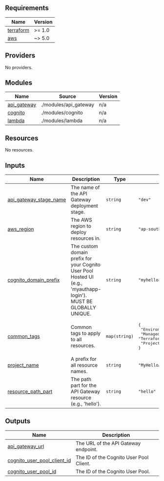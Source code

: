 ## Requirements

| Name | Version |
|------|---------|
| <a name="requirement_terraform"></a> [terraform](#requirement\_terraform) | >= 1.0 |
| <a name="requirement_aws"></a> [aws](#requirement\_aws) | ~> 5.0 |

## Providers

No providers.

## Modules

| Name | Source | Version |
|------|--------|---------|
| <a name="module_api_gateway"></a> [api\_gateway](#module\_api\_gateway) | ./modules/api_gateway | n/a |
| <a name="module_cognito"></a> [cognito](#module\_cognito) | ./modules/cognito | n/a |
| <a name="module_lambda"></a> [lambda](#module\_lambda) | ./modules/lambda | n/a |

## Resources

No resources.

## Inputs

| Name | Description | Type | Default | Required |
|------|-------------|------|---------|:--------:|
| <a name="input_api_gateway_stage_name"></a> [api\_gateway\_stage\_name](#input\_api\_gateway\_stage\_name) | The name of the API Gateway deployment stage. | `string` | `"dev"` | no |
| <a name="input_aws_region"></a> [aws\_region](#input\_aws\_region) | The AWS region to deploy resources in. | `string` | `"ap-south-1"` | no |
| <a name="input_cognito_domain_prefix"></a> [cognito\_domain\_prefix](#input\_cognito\_domain\_prefix) | The custom domain prefix for your Cognito User Pool Hosted UI (e.g., 'myauthapp-login'). MUST BE GLOBALLY UNIQUE. | `string` | `"myhelloapp-login-unique"` | no |
| <a name="input_common_tags"></a> [common\_tags](#input\_common\_tags) | Common tags to apply to all resources. | `map(string)` | <pre>{<br>  "Environment": "development",<br>  "ManagedBy": "Terraform",<br>  "Project": "UserAuthHelloDemo"<br>}</pre> | no |
| <a name="input_project_name"></a> [project\_name](#input\_project\_name) | A prefix for all resource names. | `string` | `"MyHelloAuthApp"` | no |
| <a name="input_resource_path_part"></a> [resource\_path\_part](#input\_resource\_path\_part) | The path part for the API Gateway resource (e.g., 'hello'). | `string` | `"hello"` | no |

## Outputs

| Name | Description |
|------|-------------|
| <a name="output_api_gateway_url"></a> [api\_gateway\_url](#output\_api\_gateway\_url) | The URL of the API Gateway endpoint. |
| <a name="output_cognito_user_pool_client_id"></a> [cognito\_user\_pool\_client\_id](#output\_cognito\_user\_pool\_client\_id) | The ID of the Cognito User Pool Client. |
| <a name="output_cognito_user_pool_id"></a> [cognito\_user\_pool\_id](#output\_cognito\_user\_pool\_id) | The ID of the Cognito User Pool. |
